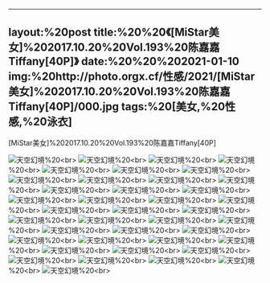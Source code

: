 ﻿---
layout:%20post
title:%20%20《[MiStar美女]%202017.10.20%20Vol.193%20陈嘉嘉Tiffany[40P]》
date:%20%20%202021-01-10
img:%20http://photo.orgx.cf/性感/2021/[MiStar美女]%202017.10.20%20Vol.193%20陈嘉嘉Tiffany[40P]/000.jpg
tags:%20[美女,%20性感,%20泳衣]
---

[MiStar美女]%202017.10.20%20Vol.193%20陈嘉嘉Tiffany[40P]



![天空幻境](http://photo.orgx.cf/性感/2021/[MiStar美女]%202017.10.20%20Vol.193%20陈嘉嘉Tiffany[40P]/001.jpg%20''天空幻境'')%20<br>
![天空幻境](http://photo.orgx.cf/性感/2021/[MiStar美女]%202017.10.20%20Vol.193%20陈嘉嘉Tiffany[40P]/002.jpg%20''天空幻境'')%20<br>
![天空幻境](http://photo.orgx.cf/性感/2021/[MiStar美女]%202017.10.20%20Vol.193%20陈嘉嘉Tiffany[40P]/003.jpg%20''天空幻境'')%20<br>
![天空幻境](http://photo.orgx.cf/性感/2021/[MiStar美女]%202017.10.20%20Vol.193%20陈嘉嘉Tiffany[40P]/004.jpg%20''天空幻境'')%20<br>
![天空幻境](http://photo.orgx.cf/性感/2021/[MiStar美女]%202017.10.20%20Vol.193%20陈嘉嘉Tiffany[40P]/005.jpg%20''天空幻境'')%20<br>
![天空幻境](http://photo.orgx.cf/性感/2021/[MiStar美女]%202017.10.20%20Vol.193%20陈嘉嘉Tiffany[40P]/006.jpg%20''天空幻境'')%20<br>
![天空幻境](http://photo.orgx.cf/性感/2021/[MiStar美女]%202017.10.20%20Vol.193%20陈嘉嘉Tiffany[40P]/007.jpg%20''天空幻境'')%20<br>
![天空幻境](http://photo.orgx.cf/性感/2021/[MiStar美女]%202017.10.20%20Vol.193%20陈嘉嘉Tiffany[40P]/008.jpg%20''天空幻境'')%20<br>
![天空幻境](http://photo.orgx.cf/性感/2021/[MiStar美女]%202017.10.20%20Vol.193%20陈嘉嘉Tiffany[40P]/009.jpg%20''天空幻境'')%20<br>
![天空幻境](http://photo.orgx.cf/性感/2021/[MiStar美女]%202017.10.20%20Vol.193%20陈嘉嘉Tiffany[40P]/010.jpg%20''天空幻境'')%20<br>
![天空幻境](http://photo.orgx.cf/性感/2021/[MiStar美女]%202017.10.20%20Vol.193%20陈嘉嘉Tiffany[40P]/011.jpg%20''天空幻境'')%20<br>
![天空幻境](http://photo.orgx.cf/性感/2021/[MiStar美女]%202017.10.20%20Vol.193%20陈嘉嘉Tiffany[40P]/012.jpg%20''天空幻境'')%20<br>
![天空幻境](http://photo.orgx.cf/性感/2021/[MiStar美女]%202017.10.20%20Vol.193%20陈嘉嘉Tiffany[40P]/013.jpg%20''天空幻境'')%20<br>
![天空幻境](http://photo.orgx.cf/性感/2021/[MiStar美女]%202017.10.20%20Vol.193%20陈嘉嘉Tiffany[40P]/014.jpg%20''天空幻境'')%20<br>
![天空幻境](http://photo.orgx.cf/性感/2021/[MiStar美女]%202017.10.20%20Vol.193%20陈嘉嘉Tiffany[40P]/015.jpg%20''天空幻境'')%20<br>
![天空幻境](http://photo.orgx.cf/性感/2021/[MiStar美女]%202017.10.20%20Vol.193%20陈嘉嘉Tiffany[40P]/016.jpg%20''天空幻境'')%20<br>
![天空幻境](http://photo.orgx.cf/性感/2021/[MiStar美女]%202017.10.20%20Vol.193%20陈嘉嘉Tiffany[40P]/017.jpg%20''天空幻境'')%20<br>
![天空幻境](http://photo.orgx.cf/性感/2021/[MiStar美女]%202017.10.20%20Vol.193%20陈嘉嘉Tiffany[40P]/018.jpg%20''天空幻境'')%20<br>
![天空幻境](http://photo.orgx.cf/性感/2021/[MiStar美女]%202017.10.20%20Vol.193%20陈嘉嘉Tiffany[40P]/019.jpg%20''天空幻境'')%20<br>
![天空幻境](http://photo.orgx.cf/性感/2021/[MiStar美女]%202017.10.20%20Vol.193%20陈嘉嘉Tiffany[40P]/020.jpg%20''天空幻境'')%20<br>
![天空幻境](http://photo.orgx.cf/性感/2021/[MiStar美女]%202017.10.20%20Vol.193%20陈嘉嘉Tiffany[40P]/021.jpg%20''天空幻境'')%20<br>
![天空幻境](http://photo.orgx.cf/性感/2021/[MiStar美女]%202017.10.20%20Vol.193%20陈嘉嘉Tiffany[40P]/022.jpg%20''天空幻境'')%20<br>
![天空幻境](http://photo.orgx.cf/性感/2021/[MiStar美女]%202017.10.20%20Vol.193%20陈嘉嘉Tiffany[40P]/023.jpg%20''天空幻境'')%20<br>
![天空幻境](http://photo.orgx.cf/性感/2021/[MiStar美女]%202017.10.20%20Vol.193%20陈嘉嘉Tiffany[40P]/024.jpg%20''天空幻境'')%20<br>
![天空幻境](http://photo.orgx.cf/性感/2021/[MiStar美女]%202017.10.20%20Vol.193%20陈嘉嘉Tiffany[40P]/025.jpg%20''天空幻境'')%20<br>
![天空幻境](http://photo.orgx.cf/性感/2021/[MiStar美女]%202017.10.20%20Vol.193%20陈嘉嘉Tiffany[40P]/026.jpg%20''天空幻境'')%20<br>
![天空幻境](http://photo.orgx.cf/性感/2021/[MiStar美女]%202017.10.20%20Vol.193%20陈嘉嘉Tiffany[40P]/027.jpg%20''天空幻境'')%20<br>
![天空幻境](http://photo.orgx.cf/性感/2021/[MiStar美女]%202017.10.20%20Vol.193%20陈嘉嘉Tiffany[40P]/028.jpg%20''天空幻境'')%20<br>
![天空幻境](http://photo.orgx.cf/性感/2021/[MiStar美女]%202017.10.20%20Vol.193%20陈嘉嘉Tiffany[40P]/029.jpg%20''天空幻境'')%20<br>
![天空幻境](http://photo.orgx.cf/性感/2021/[MiStar美女]%202017.10.20%20Vol.193%20陈嘉嘉Tiffany[40P]/030.jpg%20''天空幻境'')%20<br>
![天空幻境](http://photo.orgx.cf/性感/2021/[MiStar美女]%202017.10.20%20Vol.193%20陈嘉嘉Tiffany[40P]/031.jpg%20''天空幻境'')%20<br>
![天空幻境](http://photo.orgx.cf/性感/2021/[MiStar美女]%202017.10.20%20Vol.193%20陈嘉嘉Tiffany[40P]/032.jpg%20''天空幻境'')%20<br>
![天空幻境](http://photo.orgx.cf/性感/2021/[MiStar美女]%202017.10.20%20Vol.193%20陈嘉嘉Tiffany[40P]/033.jpg%20''天空幻境'')%20<br>
![天空幻境](http://photo.orgx.cf/性感/2021/[MiStar美女]%202017.10.20%20Vol.193%20陈嘉嘉Tiffany[40P]/034.jpg%20''天空幻境'')%20<br>
![天空幻境](http://photo.orgx.cf/性感/2021/[MiStar美女]%202017.10.20%20Vol.193%20陈嘉嘉Tiffany[40P]/035.jpg%20''天空幻境'')%20<br>
![天空幻境](http://photo.orgx.cf/性感/2021/[MiStar美女]%202017.10.20%20Vol.193%20陈嘉嘉Tiffany[40P]/036.jpg%20''天空幻境'')%20<br>
![天空幻境](http://photo.orgx.cf/性感/2021/[MiStar美女]%202017.10.20%20Vol.193%20陈嘉嘉Tiffany[40P]/037.jpg%20''天空幻境'')%20<br>
![天空幻境](http://photo.orgx.cf/性感/2021/[MiStar美女]%202017.10.20%20Vol.193%20陈嘉嘉Tiffany[40P]/038.jpg%20''天空幻境'')%20<br>
![天空幻境](http://photo.orgx.cf/性感/2021/[MiStar美女]%202017.10.20%20Vol.193%20陈嘉嘉Tiffany[40P]/039.jpg%20''天空幻境'')%20<br>
![天空幻境](http://photo.orgx.cf/性感/2021/[MiStar美女]%202017.10.20%20Vol.193%20陈嘉嘉Tiffany[40P]/040.jpg%20''天空幻境'')%20<br>